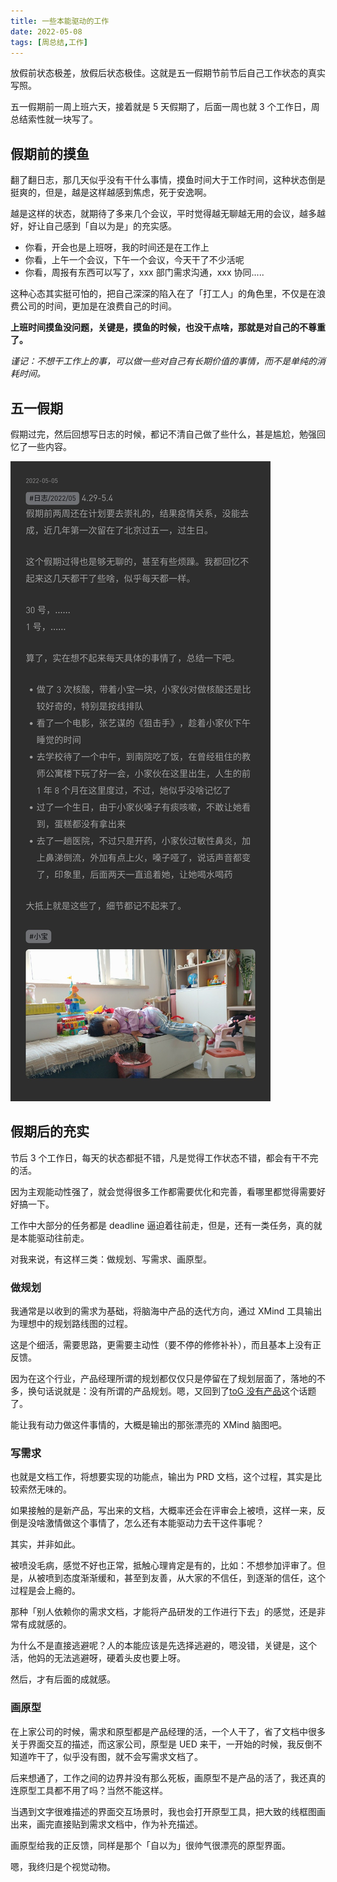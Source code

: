 ```yaml
---
title: 一些本能驱动的工作
date: 2022-05-08
tags: [周总结,工作]
---
```


放假前状态极差，放假后状态极佳。这就是五一假期节前节后自己工作状态的真实写照。

五一假期前一周上班六天，接着就是 5 天假期了，后面一周也就 3 个工作日，周总结索性就一块写了。

<!-- more -->

## 假期前的摸鱼

翻了翻日志，那几天似乎没有干什么事情，摸鱼时间大于工作时间，这种状态倒是挺爽的，但是，越是这样越感到焦虑，死于安逸啊。

越是这样的状态，就期待了多来几个会议，平时觉得越无聊越无用的会议，越多越好，好让自己感到「自以为是」的充实感。

- 你看，开会也是上班呀，我的时间还是在工作上
- 你看，上午一个会议，下午一个会议，今天干了不少活呢
- 你看，周报有东西可以写了，xxx 部门需求沟通，xxx 协同.....

这种心态其实挺可怕的，把自己深深的陷入在了「打工人」的角色里，不仅是在浪费公司的时间，更加是在浪费自己的时间。

**上班时间摸鱼没问题，关键是，摸鱼的时候，也没干点啥，那就是对自己的不尊重了。**

*谨记：不想干工作上的事，可以做一些对自己有长期价值的事情，而不是单纯的消耗时间。*

## 五一假期

假期过完，然后回想写日志的时候，都记不清自己做了些什么，甚是尴尬，勉强回忆了一些内容。

![](/image/2022-05-08-week-sumary/MjMxNjc0MzU%20(1).jpg)

## 假期后的充实

节后 3 个工作日，每天的状态都挺不错，凡是觉得工作状态不错，都会有干不完的活。

因为主观能动性强了，就会觉得很多工作都需要优化和完善，看哪里都觉得需要好好搞一下。

工作中大部分的任务都是 deadline 逼迫着往前走，但是，还有一类任务，真的就是本能驱动往前走。

对我来说，有这样三类：做规划、写需求、画原型。

### 做规划

我通常是以收到的需求为基础，将脑海中产品的迭代方向，通过 XMind 工具输出为理想中的规划路线图的过程。

这是个细活，需要思路，更需要主动性（要不停的修修补补），而且基本上没有正反馈。

因为在这个行业，产品经理所谓的规划都仅仅只是停留在了规划层面了，落地的不多，换句话说就是：没有所谓的产品规划。嗯，又回到了[toG 没有产品](/2021/03/24/toG-no-product)这个话题了。

能让我有动力做这件事情的，大概是输出的那张漂亮的 XMind 脑图吧。

### 写需求

也就是文档工作，将想要实现的功能点，输出为 PRD 文档，这个过程，其实是比较索然无味的。

如果接触的是新产品，写出来的文档，大概率还会在评审会上被喷，这样一来，反倒是没啥激情做这个事情了，怎么还有本能驱动力去干这件事呢？

其实，并非如此。

被喷没毛病，感觉不好也正常，抵触心理肯定是有的，比如：不想参加评审了。但是，从被喷到态度渐渐缓和，甚至到友善，从大家的不信任，到逐渐的信任，这个过程是会上瘾的。

那种「别人依赖你的需求文档，才能将产品研发的工作进行下去」的感觉，还是非常有成就感的。

为什么不是直接逃避呢？人的本能应该是先选择逃避的，嗯没错，关键是，这个活，他妈的无法逃避呀，硬着头皮也要上呀。

然后，才有后面的成就感。

### 画原型

在上家公司的时候，需求和原型都是产品经理的活，一个人干了，省了文档中很多关于界面交互的描述，而这家公司，原型是 UED 来干，一开始的时候，我反倒不知道咋干了，似乎没有图，就不会写需求文档了。

后来想通了，工作之间的边界并没有那么死板，画原型不是产品的活了，我还真的连原型工具都不用了吗？当然不能这样。

当遇到文字很难描述的界面交互场景时，我也会打开原型工具，把大致的线框图画出来，画完直接贴到需求文档中，作为补充描述。

画原型给我的正反馈，同样是那个「自以为」很帅气很漂亮的原型界面。

嗯，我终归是个视觉动物。